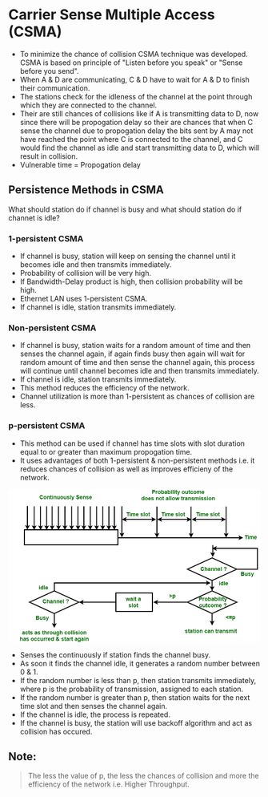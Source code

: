 # Carrier Sense Multiple Access (CSMA)

- To minimize the chance of collision CSMA technique was developed. CSMA is based on principle of "Listen before you speak" or "Sense before you send".
- When A & D are communicating, C & D have to wait for A & D to finish their communication.
- The stations check for the idleness of the channel at the point through which they are connected to the channel.
- Their are still chances of collisions like if A is transmitting data to D, now since there will be propogation delay so their are chances that when C sense the channel due to propogation delay the bits sent by A may not have reached the point where C is connected to the channel, and C would find the channel as idle and start transmitting data to D, which will result in collision.
- Vulnerable time = Propogation delay

## Persistence Methods in CSMA
What should station do if channel is busy and what should station do if channet is idle?

### 1-persistent CSMA
- If channel is busy, station will keep on sensing the channel until it becomes idle and then transmits immediately.
- Probability of collision will be very high.
- If Bandwidth-Delay product is high, then collision probability will be high.
- Ethernet LAN uses 1-persistent CSMA.
- If channel is idle, station transmits immediately.

### Non-persistent CSMA
- If channel is busy, station waits for a random amount of time and then senses the channel again, if again finds busy then again will wait for random amount of time and then sense the channel again, this process will continue until channel becomes idle and then transmits immediately.
- If channel is idle, station transmits immediately.
- This method reduces the efficiency of the network.
- Channel utilization is more than 1-persistent as chances of collision are less.

### p-persistent CSMA
- This method can be used if channel has time slots with slot duration equal to or greater than maximum propogation time.
- It uses advantages of both 1-persistent & non-persistent methods i.e. it reduces chances of collision as well as improves efficieny of the network.

![Alt text](./Assests/image1.png)
- Senses the continuously if station finds the channel busy.
- As soon it finds the channel idle, it generates a random number between 0 & 1.
- If the random number is less than p, then station transmits immediately, where p is the probability of transmission, assigned to each station.
- If the random number is greater than p, then station waits for the next time slot and then senses the channel again.
- If the channel is idle, the process is repeated.
- If the channel is busy, the station will use backoff algorithm and act as collision has occured.

## Note:
> The less the value of p, the less the chances of collision and more the efficiency of the network i.e. Higher Throughput.  